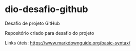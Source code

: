 # dio-desafio-github
Desafio de projeto GitHub

Repositório criado para desafio do projeto

Links úteis:
https://www.markdownguide.org/basic-syntax/
